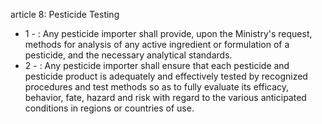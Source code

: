 article 8: Pesticide Testing

<ul>
			<li>1 - : Any pesticide importer shall provide, upon the Ministry&#39;s request, methods for analysis of any active ingredient or formulation of a pesticide, and the necessary analytical standards.<ul>
			</ul></li>			<li>2 - : Any pesticide importer shall ensure that each pesticide and pesticide product is adequately and effectively tested by recognized procedures and test methods so as to fully evaluate its efficacy, behavior, fate, hazard and risk with regard to the various anticipated conditions in regions or countries of use.<ul>
			</ul></li></ul>